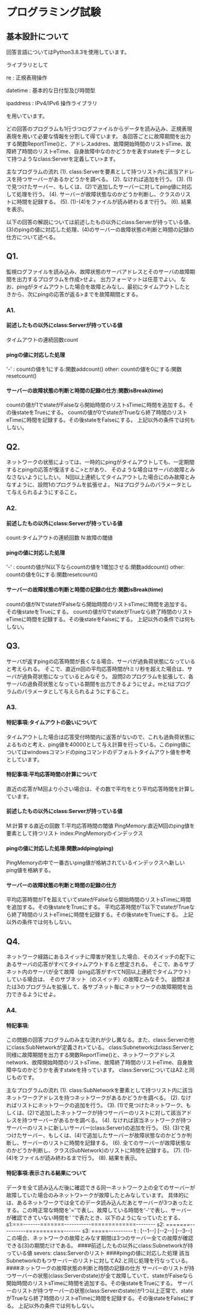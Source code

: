 # プログラミング試験
## 基本設計について
回答言語についてはPython3.8.3を使用しています。
  
ライブラリとして
  
re : 正規表現操作
  
datetime : 基本的な日付型及び時間型
  
ipaddress : IPv4/IPv6 操作ライブラリ
  
を用いています。

どの回答のプログラムも1行づつログファイルからデータを読み込み、正規表現表現を用いて必要な情報を分割して得ています。
各回答ごとに故障期間を出力する関数ReportTime()と、アドレスaddres、故障開始時間のリストsTime、故障終了時間のリストeTime、自身故障中なのかどうかを表すstateをデータとして持つようなclass:Serverを定義してい>ます。

主なプログラムの流れ
(1). class:Serverを要素として持つリスト内に該当アドレスを持つサーバーがあるかどうかを調べる。
(2). なければ追加を行う。
(3). (1)で見つけたサーバー、もしくは、(2)で追加したサーバーに対してping値に対応して処理を行う。
(4). サーバーが故障状態なのかどうか判断し、クラスのリストに時間を記録する。
(5). (1)-(4)をファイルが読み終わるまで行う。
(6). 結果を表示。

以下の回答の解説については前述したもの以外にclass:Serverが持っている値、(3)のpingの値に対応した処理、(4)のサーバーの故障状態の判断と時間の記録の仕方について述べる。
## Q1.
監視ログファイルを読み込み、故障状態のサーバアドレスとそのサーバの故障期間を出力するプログラムを作成>せよ。
出力フォーマットは任意でよい。
なお、pingがタイムアウトした場合を故障とみなし、最初にタイムアウトしたときから、次にpingの応答が返る>までを故障期間とする。

### A1.
#### 前述したもの以外にclass:Serverが持っている値
タイムアウトの連続回数count
#### pingの値に対応した処理
'-'  : countの値を1にする:関数addcount()
other: countの値を0にする:関数resetcount()
#### サーバーの故障状態の判断と時間の記録の仕方:関数isBreak(time)
countの値が1でstateがFalseなら開始時間のリストsTimeに時間を追加する。その後stateをTrueにする。
countの値が0でstateがTrueなら終了時間のリストeTimeに時間を記録する。その後stateをFalseにする。
上記以外の条件では何もしない。

## Q2.
ネットワークの状態によっては、一時的にpingがタイムアウトしても、一定期間するとpingの応答が復活するこ>とがあり、
そのような場合はサーバの故障とみなさないようにしたい。
N回以上連続してタイムアウトした場合にのみ故障とみなすように、設問1のプログラムを拡張せよ。
Nはプログラムのパラメータとして与えられるようにすること。

### A2.
#### 前述したもの以外にclass:Serverが持っている値
count:タイムアウトの連続回数
N:故障の閾値
#### pingの値に対応した処理
'-'  : countの値がN以下ならcountの値を1増加させる:関数addcount()
other: countの値を0にする:関数resetcount()
#### サーバーの故障状態の判断と時間の記録の仕方:関数isBreak(time)
countの値がNでstateがFalseなら開始時間のリストsTimeに時間を追加する。その後stateをTrueにする。
countの値が0でstateがTrueなら終了時間のリストeTimeに時間を記録する。その後stateをFalseにする。
上記以外の条件では何もしない。

## Q3.
サーバが返すpingの応答時間が長くなる場合、サーバが過負荷状態になっていると考えられる。
そこで、直近m回の平均応答時間がtミリ秒を超えた場合は、サーバが過負荷状態になっているとみなそう。
設問2のプログラムを拡張して、各サーバの過負荷状態となっている期間を出力できるようにせよ。mとtはプログラムのパラメータとして与えられるようにすること。

### A3.
#### 特記事項:タイムアウトの扱いについて
タイムアウトした場合は応答受付時間内に返答がないので、これも過負荷状態によるものと考え、ping値を40000として与え計算を行っている。このping値についてはwindowsコマンドのpingコマンドのデフォルトタイムアウト値を参考としています。
#### 特記事項:平均応答時間の計算について
直近の応答がM回より小さい場合は、その数で平均をとり平均応答時間を計算しています。
#### 前述したもの以外にclass:Serverが持っている値
M:計算する直近の回数
T:平均応答時間の閾値
PingMemory:直近M回のping値を要素として持つリスト
index:PingMemoryのインデックス
#### pingの値に対応した処理:関数addping(ping)
PingMemoryの中で一番古いping値が格納されているインデックスへ新しいping値を格納する。
#### サーバーの故障状態の判断と時間の記録の仕方
平均応答時間がTを超えていてstateがFalseなら開始時間のリストsTimeに時間を追加する。その後stateをTrueにする。
平均応答時間がT以下でstateがTrueなら終了時間のリストeTimeに時間を記録する。その後stateをTrueにする。
上記以外の条件では何もしない。

## Q4.
ネットワーク経路にあるスイッチに障害が発生した場合、そのスイッチの配下にあるサーバの応答がすべてタイ>ムアウトすると想定される。
そこで、あるサブネット内のサーバが全て故障（ping応答がすべてN回以上連続でタイムアウト）している場合は、
そのサブネット（のスイッチ）の故障とみなそう。
設問2または3のプログラムを拡張して、各サブネット毎にネットワークの故障期間を出力できるようにせよ。

### A4.
#### 特記事項:
この問題の回答プログラムのみ主な流れが少し異なる。また、class:Serverの他にclass:SubNetworkが定義され>ている。
class:Subnetworkはclass:Serverと同様に故障期間を出力する関数ReportTime()と、ネットワークアドレスnetwork、故障開始時間のリストsTime、故障終了時間のリストeTime、自身故障中なのかどうかを表すstateを持っています。
class:ServerについてはA2.と同じものです。

主なプログラムの流れ
(1). class:SubNetworkを要素として持つリスト内に該当ネットワークアドレスを持つネットワークがあるかどうかを調べる。
(2). なければリストにネットワークの追加を行う。
(3). (1)で見つけたネットワーク、もしくは、(2)で追加したネットワークが持つサーバーのリストに対して該当アドレスを持つサーバーがあるかを調べる。
(4). なければ該当ネットワークが持つサーバーのリストに新しいサーバー(class:Server)の追加を行う。
(5). (3)で見つけたサーバー、もしくは、(4)で追加したサーバーが故障状態なのかどうか判断し、サーバーのリストに時間を記録する。
(6). 全てのサーバーが故障状態なのかどうか判断し、クラス(SubNetwork)のリストに時間を記録する。
(7). (1)-(4)をファイルが読み終わるまで行う。
(8). 結果を表示。

#### 特記事項:表示される結果について
データを全て読み込んだ後に確認できる同一ネットワーク上の全てのサーバーが故障していた場合のみネットワ>ークが故障したとみなしています。
具体的には、あるネットワークでは全てのデータ読み込んだあとサーバーが3つあったとする。この時正常な時間を'='で表し、故障している時間を'-'で表し、サーバーが確認できていない時間を' 'で表たとき、以下のようになっていたとする、
s1:===-------=======-----------=============--------
s2:              =======----------===========-------
s3:                                  =====----------
t :   [--1--]           [--2--]              [--3--]
この場合、ネットワークの故障とみなす期間は3つのサーバー全ての故障が確認できる[3]の期間だけである。
####前述したもの以外にclass:Subnetworkが持っている値
severs: class:Serverのリスト
####pingの値に対応した処理
該当Subnetworkのもつサーバーのリストに対してA2.と同じ処理を行なっている。
####ネットワークの故障状態の判断と時間の記録の仕方
サーバーのリストが持つサーバーの状態(class:Serverのstate)が全て故障していて、stateがFalseなら開始時間のリストsTimeに時間を追加する。その後stateをTrueにする。
サーバーのリストが持つサーバーの状態(class:Serverのstate)が1つ以上正常で、stateがTrueなら終了時間のリストeTimeに時間を記録する。その後stateをFalseにする。
上記以外の条件では何もしない。
